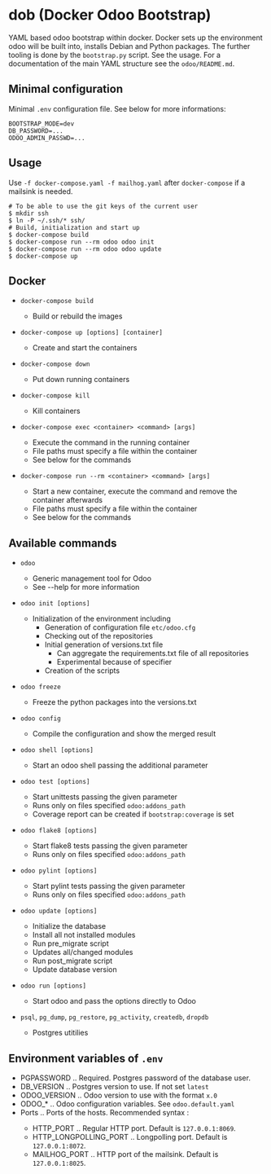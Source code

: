 dob (Docker Odoo Bootstrap)
===========================

YAML based odoo bootstrap within docker. Docker sets up the environment odoo will be built into, installs Debian and Python packages. The further tooling is done by the `bootstrap.py` script. See the usage. For a documentation of the main YAML structure see the `odoo/README.md`.

Minimal configuration
---------------------
Minimal `.env` configuration file. See below for more informations:

```
BOOTSTRAP_MODE=dev
DB_PASSWORD=...
ODOO_ADMIN_PASSWD=...
```

Usage
-----

Use `-f docker-compose.yaml -f mailhog.yaml` after `docker-compose` if a mailsink is needed.

```
# To be able to use the git keys of the current user
$ mkdir ssh
$ ln -P ~/.ssh/* ssh/
# Build, initialization and start up
$ docker-compose build
$ docker-compose run --rm odoo odoo init
$ docker-compose run --rm odoo odoo update
$ docker-compose up
```

Docker
------

* `docker-compose build`
  - Build or rebuild the images

* `docker-compose up [options] [container]`
  - Create and start the containers

* `docker-compose down`
  - Put down running containers

* `docker-compose kill`
  - Kill containers

* `docker-compose exec <container> <command> [args]`
  - Execute the command in the running container
  - File paths must specify a file within the container
  - See below for the commands

* `docker-compose run --rm <container> <command> [args]`
  - Start a new container, execute the command and remove the container afterwards
  - File paths must specify a file within the container
  - See below for the commands

Available commands
------------------

* `odoo`
  - Generic management tool for Odoo
  - See --help for more information

* `odoo init [options]`
  - Initialization of the environment including
    * Generation of configuration file `etc/odoo.cfg`
    * Checking out of the repositories
    * Initial generation of versions.txt file
      + Can aggregate the requirements.txt file of all repositories
      + Experimental because of specifier
    * Creation of the scripts

* `odoo freeze`
  - Freeze the python packages into the versions.txt

* `odoo config`
  - Compile the configuration and show the merged result

* `odoo shell [options]`
  - Start an odoo shell passing the additional parameter

* `odoo test [options]`
  - Start unittests passing the given parameter
  - Runs only on files specified `odoo:addons_path`
  - Coverage report can be created if `bootstrap:coverage` is set

* `odoo flake8 [options]`
  - Start flake8 tests passing the given parameter
  - Runs only on files specified `odoo:addons_path`

* `odoo pylint [options]`
  - Start pylint tests passing the given parameter
  - Runs only on files specified `odoo:addons_path`

* `odoo update [options]`
  - Initialize the database
  - Install all not installed modules
  - Run pre_migrate script
  - Updates all/changed modules
  - Run post_migrate script
  - Update database version

* `odoo run [options]`
  - Start odoo and pass the options directly to Odoo

* `psql`, `pg_dump`, `pg_restore`, `pg_activity`, `createdb`, `dropdb`
  - Postgres utitilies

Environment variables of `.env`
-------------------------------
  * PGPASSWORD .. Required. Postgres password of the database user.
  * DB_VERSION .. Postgres version to use. If not set `latest`
  * ODOO_VERSION .. Odoo version to use with the format `x.0`
  * ODOO_* .. Odoo configuration variables. See `odoo.default.yaml`
  * Ports .. Ports of the hosts. Recommended syntax <ip>:<port>
    - HTTP_PORT .. Regular HTTP port. Default is `127.0.0.1:8069`.
    - HTTP_LONGPOLLING_PORT .. Longpolling port. Default is `127.0.0.1:8072`.
    - MAILHOG_PORT .. HTTP port of the mailsink. Default is `127.0.0.1:8025`.
